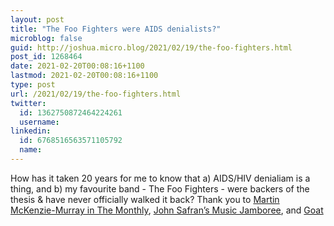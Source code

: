 ```yaml
---
layout: post
title: "The Foo Fighters were AIDS denialists?"
microblog: false
guid: http://joshua.micro.blog/2021/02/19/the-foo-fighters.html
post_id: 1268464
date: 2021-02-20T00:08:16+1100
lastmod: 2021-02-20T00:08:16+1100
type: post
url: /2021/02/19/the-foo-fighters.html
twitter:
  id: 1362750872464224261
  username: 
linkedin:
  id: 6768516563571105792
  name: 
---
```

How has it taken 20 years for me to know that a) AIDS/HIV denialiam is a thing, and b) my favourite band - The Foo Fighters - were backers of the thesis & have never officially walked it back? Thank you to [Martin McKenzie-Murray in The Monthly](https://www.themonthly.com.au/blog/martin-mckenzie-murray/2021/19/2021/1613697287/celebrity-misinformation#mtr), [John Safran’s Music Jamboree](https://youtu.be/XCFPwbt6uzA), and [Goat](https://goat.com.au/health/dave-grohl-and-foo-fighters-show-how-you-walk-back-a-wild-move-like-backing-hiv-deniers/)

